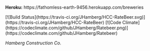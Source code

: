 <p><strong>Heroku:</strong> https://fathomless-earth-9456.herokuapp.com/breweries</p>
[![Build Status](https://travis-ci.org/JHamberg/HCC-RateBeer.svg)](https://travis-ci.org/JHamberg/HCC-RateBeer)
[![Code Climate](https://codeclimate.com/github/JHamberg/Ratebeer.png)](https://codeclimate.com/github/JHamberg/Ratebeer)

<em>Hamberg Construction Co.</em>
